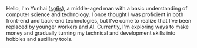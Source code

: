 Hello, I'm Yunhai ([sg6s](https://github.com/sg6s)), a middle-aged man with a basic understanding of computer science and technology. I once thought I was proficient in both front-end and back-end technologies, but I've come to realize that I've been replaced by younger workers and AI. Currently, I'm exploring ways to make money and gradually turning my technical and development skills into hobbies and auxiliary tools.
